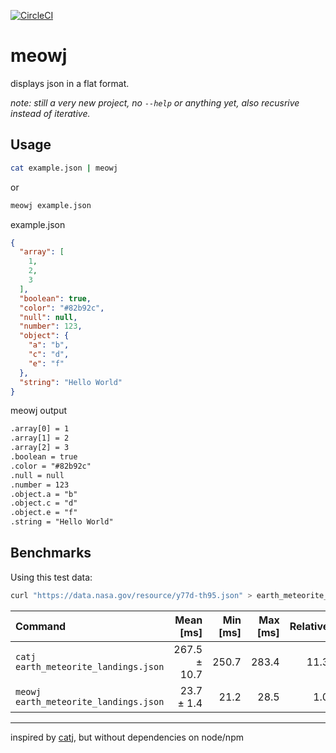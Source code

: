 [![CircleCI](https://circleci.com/gh/jackharrhy/meowj.svg?style=svg)](https://circleci.com/gh/jackharrhy/meowj)

meowj
=====

displays json in a flat format.

*note: still a very new project, no `--help` or anything yet, also recusrive instead of iterative.*

Usage
-----

```sh
cat example.json | meowj
```

or

```sh
meowj example.json
```

example.json

```json
{
  "array": [
    1,
    2,
    3
  ],
  "boolean": true,
  "color": "#82b92c",
  "null": null,
  "number": 123,
  "object": {
    "a": "b",
    "c": "d",
    "e": "f"
  },
  "string": "Hello World"
}
```

meowj output

```txt
.array[0] = 1
.array[1] = 2
.array[2] = 3
.boolean = true
.color = "#82b92c"
.null = null
.number = 123
.object.a = "b"
.object.c = "d"
.object.e = "f"
.string = "Hello World"
```

Benchmarks
----------

Using this test data:

```sh
curl "https://data.nasa.gov/resource/y77d-th95.json" > earth_meteorite_landings.json
```

| Command | Mean [ms] | Min [ms] | Max [ms] | Relative |
|:---|---:|---:|---:|---:|
| `catj earth_meteorite_landings.json` | 267.5 ± 10.7 | 250.7 | 283.4 | 11.3 |
| `meowj earth_meteorite_landings.json` | 23.7 ± 1.4 | 21.2 | 28.5 | 1.0 |

---

inspired by [catj](https://github.com/soheilpro/catj), but without dependencies on node/npm
